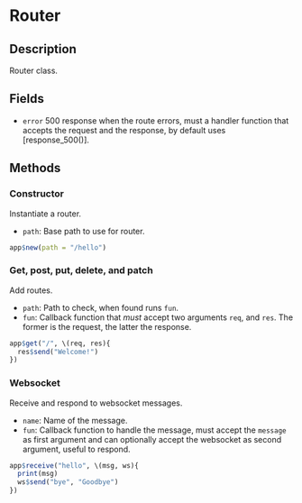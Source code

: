 # Router

## Description

Router class.

## Fields

- `error` 500 response when the route errors, must a handler function that accepts the request and the response, by default uses [response_500()].

## Methods

### Constructor

Instantiate a router.

- `path`: Base path to use for router.

```r
app$new(path = "/hello")
```

### Get, post, put, delete, and patch 

Add routes.

- `path`: Path to check, when found runs `fun`.
- `fun`: Callback function that _must_ accept two arguments `req`, and `res`. The former is the request, the latter the response.

```r
app$get("/", \(req, res){
  res$send("Welcome!")
})
```

### Websocket

Receive and respond to websocket messages.

- `name`: Name of the message.
- `fun`: Callback function to handle the message, must accept the `message` as first argument and can optionally accept the websocket as second argument, useful to respond.

```r
app$receive("hello", \(msg, ws){
  print(msg)
  ws$send("bye", "Goodbye")
})
```
